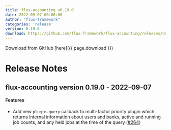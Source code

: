 ```yaml
---
title: flux-accounting v0.19.0
date: 2022-09-07 00:00:00
author: "flux-framework"
categories: 'release'
version: 0.19.0
download: https://github.com/flux-framework/flux-accounting/releases/download/v0.19.0/flux-accounting-0.19.0.tar.gz
---
```


Download from GitHub [here]({{ page.download }})

# Release Notes

flux-accounting version 0.19.0 - 2022-09-07
-------------------------------------------

#### Features

* Add new `plugin.query` callback to multi-factor priority plugin which returns
internal information about users and banks, active and running job counts, and
any held jobs at the time of the query ([#264](https://github.com/flux-framework/flux-accounting/issues/264))
